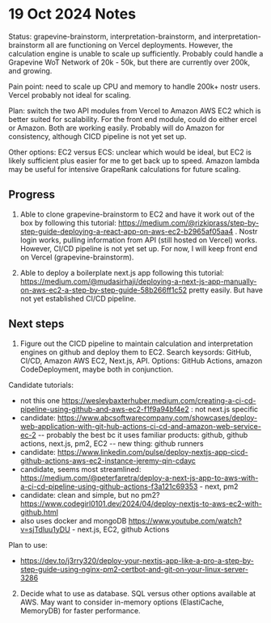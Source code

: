 # 19 Oct 2024 Notes

Status: grapevine-brainstorm, interpretation-brainstorm, and interpretation-brainstorm all are functioning on Vercel deployments. However, the calculation engine is unable to scale up sufficiently. Probably could handle a Grapevine WoT Network of 20k - 50k, but there are currently over 200k, and growing.

Pain point: need to scale up CPU and memory to handle 200k+ nostr users. Vercel probably not ideal for scaling.

Plan: switch the two API modules from Vercel to Amazon AWS EC2 which is better suited for scalability. For the front end module, could do either ercel or Amazon. Both are working easily. Probably will do Amazon for consistency, although CICD pipeline is not yet set up.

Other options: EC2 versus ECS: unclear which would be ideal, but EC2 is likely sufficient plus easier for me to get back up to speed. Amazon lambda may be useful for intensive GrapeRank calculations for future scaling.

## Progress

1. Able to clone grapevine-brainstorm to EC2 and have it work out of the box by following this tutorial: https://medium.com/@rizkiprass/step-by-step-guide-deploying-a-react-app-on-aws-ec2-b2965af05aa4 . Nostr login works, pulling information from API (still hosted on Vercel) works. However, CI/CD pipeline is not yet set up. For now, I will keep front end on Vercel (grapevine-brainstorm).

2. Able to deploy a boilerplate next.js app following this tutorial: https://medium.com/@mudasirhaji/deploying-a-next-js-app-manually-on-aws-ec2-a-step-by-step-guide-58b266ff1c52 pretty easily. But have not yet established CI/CD pipeline.

## Next steps

1. Figure out the CICD pipeline to maintain calculation and interpretation engines on github and deploy them to EC2. Search keysords: GitHub, CI/CD, Amazon AWS EC2, Next.js, API. Options: GitHub Actions, amazon CodeDeployment, maybe both in conjunction.

Candidate tutorials:
- not this one https://wesleybaxterhuber.medium.com/creating-a-ci-cd-pipeline-using-github-and-aws-ec2-f1f9a94bf4e2 : not next.js specific 
- candidate: https://www.abcsoftwarecompany.com/showcases/deploy-web-application-with-git-hub-actions-ci-cd-and-amazon-web-service-ec-2 -- probably the best bc it uses familiar products: github, github actions, next.js, pm2, EC2 -- new thing: github runners 
- candidate: https://www.linkedin.com/pulse/deploy-nextjs-app-cicd-github-actions-aws-ec2-instance-jeremy-qin-cdayc
- candidate, seems most streamlined: https://medium.com/@peterfaretra/deploy-a-next-js-app-to-aws-with-a-ci-cd-pipeline-using-github-actions-f3a121c69353 - next, pm2
- candidate: clean and simple, but no pm2? https://www.codegirl0101.dev/2024/04/deploy-nextjs-to-aws-ec2-with-github.html 
- also uses docker and mongoDB https://www.youtube.com/watch?v=sjTdluu1yDU - next.js, EC2, github Actions

Plan to use:
- https://dev.to/j3rry320/deploy-your-nextjs-app-like-a-pro-a-step-by-step-guide-using-nginx-pm2-certbot-and-git-on-your-linux-server-3286


2. Decide what to use as database. SQL versus other options available at AWS. May want to consider in-memory options (ElastiCache, MemoryDB) for faster performance.


